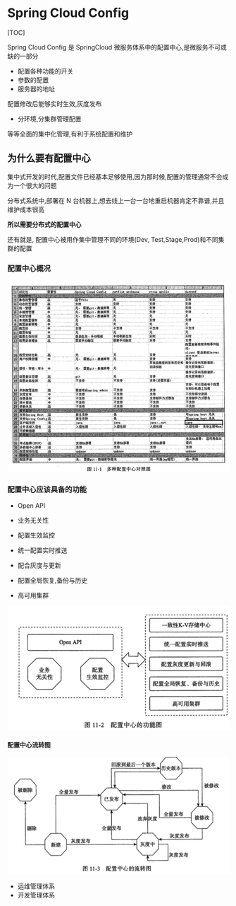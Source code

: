 # Spring Cloud Config

[TOC]

Spring Cloud Config 是 SpringCloud 微服务体系中的配置中心,是微服务不可或缺的一部分

- 配置各种功能的开关
- 参数的配置
- 服务器的地址

配置修改后能够实时生效,灰度发布

- 分环境,分集群管理配置

等等全面的集中化管理,有利于系统配置和维护

## 为什么要有配置中心

集中式开发的时代,配置文件已经基本足够使用,因为那时候,配置的管理通常不会成为一个很大的问题

分布式系统中,部署在 N 台机器上,想去线上一台一台地重启机器肯定不靠谱,并且维护成本很高

**所以需要分布式的配置中心**

还有就是, 配置中心被用作集中管理不同的环境(Dev, Test,Stage,Prod)和不同集群的配置

### 配置中心概况

![image-20200513213934576](assets/image-20200513213934576.png)

### 配置中心应该具备的功能

- Open API
- 业务无关性

- 配置生效监控
- 统一配置实时推送
- 配合灰度与更新
- 配置全局恢复,备份与历史
- 高可用集群

![image-20200513214213917](assets/image-20200513214213917.png)

#### 配置中心流转图

![image-20200513214242311](assets/image-20200513214242311.png)

- 运维管理体系
- 开发管理体系

